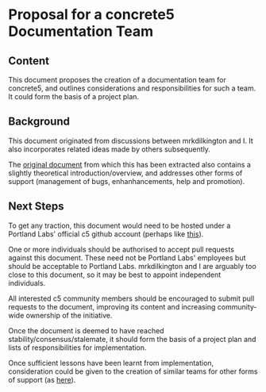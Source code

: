 # Proposal for a concrete5 Documentation Team

## Content

This document proposes the creation of a documentation team for concrete5, 
and outlines considerations and responsibilities for such a team. It could form the basis of a project plan.

## Background

This document originated from discussions between mrkdilkington and I.
It also incorporates related ideas made by others subsequently.

The [original document](https://docs.google.com/document/d/15Vb7oeSGlvB2NwZLWe3dLpkW-4LYOKNYnMdlxYqLW0U/edit) from which this has been extracted also contains a slightly theoretical introduction/overview, and addresses other forms of support (management of bugs, enhanhancements, help and promotion).

## Next Steps

To get any traction, this document would need to be hosted under a Portland Labs' official c5 github account (perhaps like [this](https://github.com/buttress/concrete5_codestyle_wg)).

One or more individuals should be authorised to accept pull requests against this document. These need not be Portland Labs'
employees but should be acceptable to Portland Labs.
mrkdilkington and I are arguably too close to this document, so it may be best to appoint independent individuals.

All interested c5 community members should be encouraged to submit pull requests to the document,
improving its content and increasing community-wide ownership of the initiative.

Once the document is deemed to have reached stability/consensus/stalemate,
it should form the basis of a project plan and lists of responsibilities for implementation.

Once sufficient lessons have been learnt from implementation, consideration could be given to the creation of similar teams for other forms of support (as [here](https://docs.google.com/document/d/15Vb7oeSGlvB2NwZLWe3dLpkW-4LYOKNYnMdlxYqLW0U/edit)).

